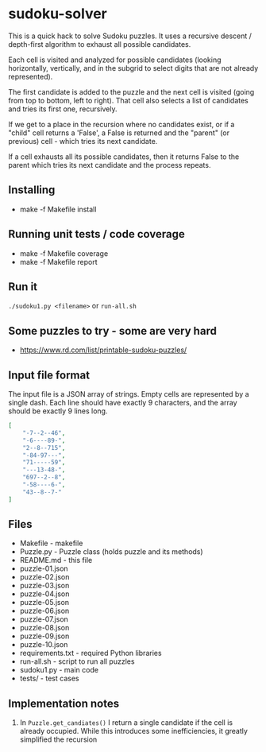 # sudoku-solver

This is a quick hack to solve Sudoku puzzles. It uses a recursive descent / depth-first algorithm to exhaust all possible candidates.

Each cell is visited and analyzed for possible candidates (looking horizontally, vertically, and in the subgrid to select digits that are not already represented).

The first candidate is added to the puzzle and the next cell is visited (going from top to bottom, left to right). That cell also selects a list of candidates and tries its first one, recursively.

If we get to a place in the recursion where no candidates exist, or if a "child" cell returns a 'False', a False is returned and the "parent" (or previous) cell - which tries its next candidate.

If a cell exhausts all its possible candidates, then it returns False to the parent which tries its next candidate and the process repeats.

## Installing
* make -f Makefile install

## Running unit tests / code coverage
* make -f Makefile coverage
* make -f Makefile report

## Run it
`./sudoku1.py <filename>`
or
`run-all.sh`

## Some puzzles to try - some are very hard
* https://www.rd.com/list/printable-sudoku-puzzles/

## Input file format
The input file is a JSON array of strings. Empty cells are represented by a single dash. Each line should have exactly 9 characters, and the array should be exactly 9 lines long.

```json
[
    "-7--2--46",
    "-6----89-",
    "2--8--715",
    "-84-97---",
    "71-----59",
    "---13-48-",
    "697--2--8",
    "-58----6-",
    "43--8--7-"
]

```
## Files
* Makefile - makefile
* Puzzle.py - Puzzle class (holds puzzle and its methods)
* README.md - this file
* puzzle-01.json
* puzzle-02.json
* puzzle-03.json
* puzzle-04.json
* puzzle-05.json
* puzzle-06.json
* puzzle-07.json
* puzzle-08.json
* puzzle-09.json
* puzzle-10.json
* requirements.txt - required Python libraries
* run-all.sh - script to run all puzzles
* sudoku1.py - main code
* tests/ - test cases

## Implementation notes
1. In `Puzzle.get_candiates()` I return a single candidate if the cell is already occupied. While this introduces some inefficiencies, it greatly simplified the recursion


